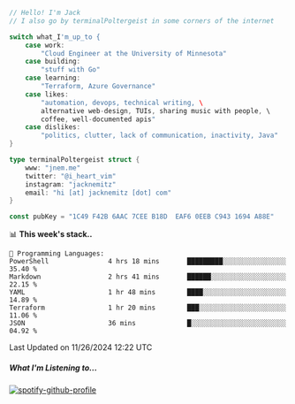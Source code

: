 ```go
// Hello! I'm Jack
// I also go by terminalPoltergeist in some corners of the internet

switch what_I'm_up_to {
    case work:
        "Cloud Engineer at the University of Minnesota"
    case building:
        "stuff with Go"
    case learning:
        "Terraform, Azure Governance"
    case likes:
        "automation, devops, technical writing, \
        alternative web-design, TUIs, sharing music with people, \
        coffee, well-documented apis"
    case dislikes:
        "politics, clutter, lack of communication, inactivity, Java"
}

type terminalPoltergeist struct {
    www: "jnem.me"
    twitter: "@i_heart_vim"
    instagram: "jacknemitz"
    email: "hi [at] jacknemitz [dot] com"
}

const pubKey = "1C49 F42B 6AAC 7CEE B18D  EAF6 0EEB C943 1694 A88E"
```

<!--START_SECTION:waka-->
📊 **This week's stack..** 

```text
💬 Programming Languages: 
PowerShell               4 hrs 18 mins       █████████░░░░░░░░░░░░░░░░   35.40 % 
Markdown                 2 hrs 41 mins       ██████░░░░░░░░░░░░░░░░░░░   22.15 % 
YAML                     1 hr 48 mins        ████░░░░░░░░░░░░░░░░░░░░░   14.89 % 
Terraform                1 hr 20 mins        ███░░░░░░░░░░░░░░░░░░░░░░   11.06 % 
JSON                     36 mins             █░░░░░░░░░░░░░░░░░░░░░░░░   04.92 % 
```


 Last Updated on 11/26/2024 12:22 UTC
<!--END_SECTION:waka-->

##### What I'm Listening to...

[![spotify-github-profile](https://jnem.me/listening-item?maxAge=2592000)](https://jnem.me/listening)
